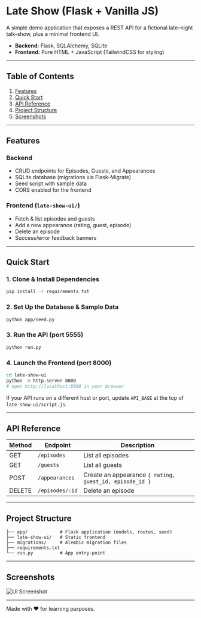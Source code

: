 # Late Show (Flask + Vanilla JS)

A simple demo application that exposes a REST API for a fictional late–night talk-show, plus a minimal frontend UI.

* **Backend:** Flask, SQLAlchemy, SQLite
* **Frontend:** Pure HTML + JavaScript (TailwindCSS for styling)

---

## Table of Contents
1. [Features](#features)
2. [Quick Start](#quick-start)
3. [API Reference](#api-reference)
4. [Project Structure](#project-structure)
5. [Screenshots](#screenshots)

---

## Features

### Backend
- CRUD endpoints for Episodes, Guests, and Appearances
- SQLite database (migrations via Flask-Migrate)
- Seed script with sample data
- CORS enabled for the frontend

### Frontend (`late-show-ui/`)
- Fetch & list episodes and guests
- Add a new appearance (rating, guest, episode)
- Delete an episode
- Success/error feedback banners

---

## Quick Start

### 1. Clone & Install Dependencies
```bash
pip install -r requirements.txt
```

### 2. Set Up the Database & Sample Data
```bash
python app/seed.py
```

### 3. Run the API (port 5555)
```bash
python run.py
```

### 4. Launch the Frontend (port 8000)
```bash
cd late-show-ui
python -m http.server 8000
# open http://localhost:8000 in your browser
```

If your API runs on a different host or port, update `API_BASE` at the top of `late-show-ui/script.js`.

---

## API Reference
| Method | Endpoint | Description |
|--------|----------|-------------|
| GET | `/episodes` | List all episodes |
| GET | `/guests` | List all guests |
| POST | `/appearances` | Create an appearance `{ rating, guest_id, episode_id }` |
| DELETE | `/episodes/:id` | Delete an episode |

---

## Project Structure
```
├── app/            # Flask application (models, routes, seed)
├── late-show-ui/   # Static frontend
├── migrations/     # Alembic migration files
├── requirements.txt
└── run.py          # App entry-point
```

---

## Screenshots
![UI Screenshot](docs/screenshot.png)

---

Made with ❤️ for learning purposes.